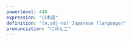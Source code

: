 ```yaml
---
powerlevel: 448
expression: "日本語"
definition: "(n,adj-no) Japanese (language)"
pronunciation: "にほんご"
---
```

